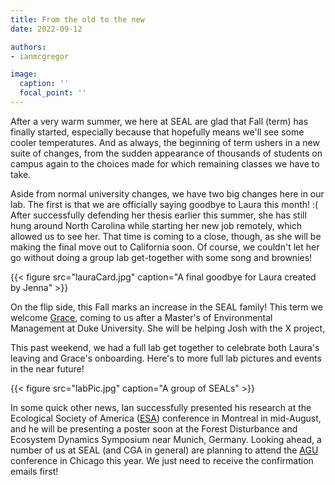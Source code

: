 ```yaml
---
title: From the old to the new
date: 2022-09-12

authors:
- ianmcgregor

image:
  caption: ''
  focal_point: ''
---
```


After a very warm summer, we here at SEAL are glad that Fall (term) has finally started, especially because that hopefully means we'll see some cooler temperatures. And as always, the beginning of term ushers in a new suite of changes, from the sudden appearance of thousands of students on campus again to the choices made for which remaining classes we have to take.

Aside from normal university changes, we have two big changes here in our lab. The first is that we are officially saying goodbye to Laura this month! :( After successfully defending her thesis earlier this summer, she has still hung around North Carolina while starting her new job remotely, which allowed us to see her. That time is coming to a close, though, as she will be making the final move out to California soon. Of course, we couldn't let her go without doing a group lab get-together with some song and brownies!

{{< figure src="lauraCard.jpg" caption="A final goodbye for Laura created by Jenna" >}}

On the flip side, this Fall marks an increase in the SEAL family! This term we welcome [Grace](https://ncsu-seal.netlify.app/authors/gracechoi/), coming to us after a Master's of Environmental Management at Duke University. She will be helping Josh with the X project,

This past weekend, we had a full lab get together to celebrate both Laura's leaving and Grace's onboarding. Here's to more full lab pictures and events in the near future!

{{< figure src="labPic.jpg" caption="A group of SEALs" >}}

In some quick other news, Ian successfully presented his research at the Ecological Society of America ([ESA](https://www.esa.org/)) conference in Montreal in mid-August, and he will be presenting a poster soon at the Forest Disturbance and Ecosystem Dynamics Symposium near Munich, Germany. Looking ahead, a number of us at SEAL (and CGA in general) are planning to attend the [AGU](https://www.agu.org/Fall-Meeting/Pages/Present/Abstracts) conference in Chicago this year. We just need to receive the confirmation emails first!
